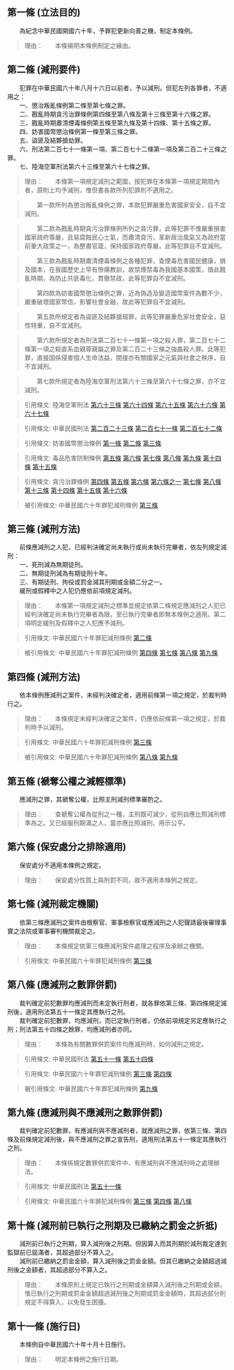 第一條 (立法目的)
-----------------
　　為紀念中華民國開國六十年，予罪犯更新向善之機，制定本條例。  
> 理由：　　本條揭明本條例制定之緣由。



第二條 (減刑要件)
-----------------
　　犯罪在中華民國六十年八月十六日以前者，予以減刑。但犯左列各罪者，不適用之：  
　　一、懲治叛亂條例第二條至第七條之罪。  
　　二、戡亂時期貪污治罪條例第四條至第八條及第十三條至第十六條之罪。  
　　三、戡亂時期肅清煙毒條例第五條至第九條及第十四條、第十五條之罪。  
　　四、妨害國幣懲治條例第一條至第三條之罪。  
　　五、盜匪及結夥搶劫罪。  
　　六、刑法第二百七十一條第一項、第二百七十二條第一項及第二百二十三條之罪。  
　　七、陸海空軍刑法第六十三條至第六十七條之罪。  
> 理由：　　本條第一項規定減刑之範圍，按犯罪在本條第一項規定期間內者，原則上均予減刑，惟但書各款所列犯罪則不適用之。

> 　　第一款所列為懲治叛亂條例之罪，本款犯罪嚴重危害國家安全，自不宜減刑。

> 　　第二款為戡亂時期貪污治罪條例所列之貪污罪，此等犯罪不惟嚴重損害國家政府尊嚴，且易腐蝕民心士氣，而肅清貪污，革新政治風氣又為政府當前重大政策之一，為整肅官箴，保持國家政府尊嚴，此等犯罪自不宜減刑。

> 　　第三款為戡亂時期肅清煙毒條例之各種犯罪，查煙毒危害國民健康，損及國本，在我國歷史上早有慘痛教訓，故禁煙禁毒為我國基本國策，值此戡亂時期，為防止共匪毒化，貫徹禁政，此等犯罪自不宜減刑。

> 　　第四款為妨害國幣懲治條例之罪，近為偽造及變造國幣案件為數不少，嚴重破壞國家幣信，影響社會金融，故此等犯罪自不宜減刑。

> 　　第五款所規定者為盜匪及結夥搶刼罪，此等犯罪嚴重危家社會安全，惡性特重，自不宜減刑。

> 　　第六款所規定者為刑法第二百七十一條第一項之殺人罪，第二百七十二條第一項之殺直系血親尊親屬之罪及第二百二十三條之強姦殺人罪。此等犯罪，直接固係侵害個人生命法益，間接亦有關國家之元氣與社會之秩序，自不宜減刑。

> 　　第七款所規定者為陸海空軍刑法第六十三條至第六十七條之罪，亦不宜減刑。

> 引用條文: 陸海空軍刑法 [第六十三條](../../國防退輔/軍事審判/陸海空軍刑法.md#第六十三條-妨害軍事電磁紀錄正確罪) [第六十四條](../../國防退輔/軍事審判/陸海空軍刑法.md#第六十四條-竊取或侵占械彈罪) [第六十五條](../../國防退輔/軍事審判/陸海空軍刑法.md#第六十五條-違法製造販賣軍火罪) [第六十六條](../../國防退輔/軍事審判/陸海空軍刑法.md#第六十六條-為虛偽命令通報罪) [第六十七條](../../國防退輔/軍事審判/陸海空軍刑法.md#第六十七條-對衛兵哨兵施暴脅迫罪)

> 引用條文: 中華民國刑法 [第二百二十三條](../../法務/刑事/中華民國刑法.md#第二百二十三條-刪除) [第二百七十一條](../../法務/刑事/中華民國刑法.md#第二百七十一條-普通殺人罪) [第二百七十二條](../../法務/刑事/中華民國刑法.md#第二百七十二條-殺直系血親尊親屬罪)

> 引用條文: 妨害國幣懲治條例 [第一條](../../法務/刑事/妨害國幣懲治條例.md#第一條-適用範圍、私運國幣或銷燬國幣出口罪) [第二條](../../法務/刑事/妨害國幣懲治條例.md#第二條-銷燬國幣罪) [第三條](../../法務/刑事/妨害國幣懲治條例.md#第三條-偽造與變造幣券罪)

> 引用條文: 毒品危害防制條例 [第五條](../../法務/刑事/毒品危害防制條例.md#第五條-意圖販賣而持有毒品罪) [第六條](../../法務/刑事/毒品危害防制條例.md#第六條-強迫或欺瞞使人施用毒品罪) [第七條](../../法務/刑事/毒品危害防制條例.md#第七條-引誘他人施用毒品罪) [第八條](../../法務/刑事/毒品危害防制條例.md#第八條-轉讓毒品罪) [第九條](../../法務/刑事/毒品危害防制條例.md#第九條-加重其刑) [第十四條](../../法務/刑事/毒品危害防制條例.md#第十四條-持有或轉讓罌粟、古柯、大麻種子罪) [第十五條](../../法務/刑事/毒品危害防制條例.md#第十五條-公務員加重其刑)

> 引用條文: 貪污治罪條例 [第四條](../../法務/刑事/貪污治罪條例.md#第四條-重大貪污行為之處罰) [第五條](../../法務/刑事/貪污治罪條例.md#第五條-重度貪污行為之處罰) [第六條](../../法務/刑事/貪污治罪條例.md#第六條-輕度貪污行為之處罰) [第六條之一](../../法務/刑事/貪污治罪條例.md#第六條之一) [第七條](../../法務/刑事/貪污治罪條例.md#第七條-調查追訴審判人員加重其刑) [第八條](../../法務/刑事/貪污治罪條例.md#第八條-自首減刑) [第十三條](../../法務/刑事/貪污治罪條例.md#第十三條-長官之包庇罪) [第十四條](../../法務/刑事/貪污治罪條例.md#第十四條-相關人員不為舉發罪) [第十五條](../../法務/刑事/貪污治罪條例.md#第十五條-藏匿代管贓物罪) [第十六條](../../法務/刑事/貪污治罪條例.md#第十六條-誣告之處罰)

> 被引用條文: 中華民國六十年罪犯減刑條例 [第三條](../../法務/檢察事務/中華民國六十年罪犯減刑條例.md#第三條-減刑方法)



第三條 (減刑方法)
-----------------
　　前條應減刑之人犯，已經判決確定尚未執行或尚未執行完畢者，依左列規定減刑：  
　　一、死刑減為無期徒刑。  
　　二、無期徒刑減為有期徒刑十年。  
　　三、有期徒刑、拘役或罰金減其刑期或金額二分之一。  
　　緩刑或假釋中之人犯仍應依前項規定減刑。  
> 理由：　　本條第一項規定減刑之標準並規定依第二條規定應減刑之人犯已經判決確定尚未執行完畢者為限。至已執行完畢者即無本條例之適用。第二項明定緩刑及假釋中之人犯應予減刑。

> 引用條文: 中華民國六十年罪犯減刑條例 [第二條](../../法務/檢察事務/中華民國六十年罪犯減刑條例.md#第二條-減刑要件)

> 被引用條文: 中華民國六十年罪犯減刑條例 [第四條](../../法務/檢察事務/中華民國六十年罪犯減刑條例.md#第四條-減刑方法) [第七條](../../法務/檢察事務/中華民國六十年罪犯減刑條例.md#第七條-減刑裁定機關) [第八條](../../法務/檢察事務/中華民國六十年罪犯減刑條例.md#第八條-應減刑之數罪併罰) [第九條](../../法務/檢察事務/中華民國六十年罪犯減刑條例.md#第九條-應減刑與不應減刑之數罪併罰)



第四條 (減刑方法)
-----------------
　　依本條例應減刑之案件，未經判決確定者，適用前條第一項之規定，於裁判時行之。  
> 理由：　　本條規定未經判決確定之案件，仍應依前條第一項之規定，於裁判時予以減刑。

> 引用條文: 中華民國六十年罪犯減刑條例 [第三條](../../法務/檢察事務/中華民國六十年罪犯減刑條例.md#第三條-減刑方法)

> 被引用條文: 中華民國六十年罪犯減刑條例 [第八條](../../法務/檢察事務/中華民國六十年罪犯減刑條例.md#第八條-應減刑之數罪併罰) [第九條](../../法務/檢察事務/中華民國六十年罪犯減刑條例.md#第九條-應減刑與不應減刑之數罪併罰)



第五條 (褫奪公權之減輕標準)
---------------------------
　　應減刑之罪，其褫奪公權，比照主刑減刑標準審酌之。  
> 理由：　　查褫奪公權為從刑之一種，主刑既可減少，從刑自應比照減刑標準為之。又已經服刑期滿之人，當亦應比照減刑，用示公平。



第六條 (保安處分之排除適用)
---------------------------
　　保安處分不適用本條例之規定。  
> 理由：　　保安處分性質上與刑罰不同，故不適用本條例之規定。



第七條 (減刑裁定機關)
---------------------
　　依第三條應減刑之案件由檢察官、軍事檢察官或應減刑之人犯聲請最後審理事實之法院或軍事審判機關裁定之。  
> 理由：　　本條規定依第三條應減刑案件處理之程序及承辦之機關。

> 引用條文: 中華民國六十年罪犯減刑條例 [第三條](../../法務/檢察事務/中華民國六十年罪犯減刑條例.md#第三條-減刑方法)



第八條 (應減刑之數罪併罰)
-------------------------
　　裁判確定前犯數罪均應減刑而未定執行刑者，就各罪依第三條、第四條規定減刑後，適用刑法第五十一條定其應執行之刑。  
　　裁判確定前犯數罪，均應減刑，而已定執行刑者，仍依前項規定另定應執行之刑；刑法第五十四條之餘罪，均應減刑者亦同。  
> 理由：　　本條為有關數罪併罰案件均應減刑時，如何減刑之規定。

> 引用條文: 中華民國刑法 [第五十一條](../../法務/刑事/中華民國刑法.md#第五十一條-數罪併罰之執行) [第五十四條](../../法務/刑事/中華民國刑法.md#第五十四條-各罪中有受赦免時餘罪之執行)

> 引用條文: 中華民國六十年罪犯減刑條例 [第三條](../../法務/檢察事務/中華民國六十年罪犯減刑條例.md#第三條-減刑方法) [第四條](../../法務/檢察事務/中華民國六十年罪犯減刑條例.md#第四條-減刑方法)

> 被引用條文: 中華民國六十年罪犯減刑條例 [第九條](../../法務/檢察事務/中華民國六十年罪犯減刑條例.md#第九條-應減刑與不應減刑之數罪併罰)



第九條 (應減刑與不應減刑之數罪併罰)
-----------------------------------
　　裁判確定前犯數罪，有應減刑與不應減刑者，就應減刑之罪，依第三條、第四條及前條規定減刑後，與不應減刑之罪之宣告刑，適用刑法第五十一條定其應執行之刑。  
> 理由：　　本條係規定數罪併罰案件中，有應減刑與不應減刑時之處理辦法。

> 引用條文: 中華民國刑法 [第五十一條](../../法務/刑事/中華民國刑法.md#第五十一條-數罪併罰之執行)

> 引用條文: 中華民國六十年罪犯減刑條例 [第三條](../../法務/檢察事務/中華民國六十年罪犯減刑條例.md#第三條-減刑方法) [第四條](../../法務/檢察事務/中華民國六十年罪犯減刑條例.md#第四條-減刑方法) [第八條](../../法務/檢察事務/中華民國六十年罪犯減刑條例.md#第八條-應減刑之數罪併罰)



第十條 (減刑前已執行之刑期及已繳納之罰金之折抵)
-----------------------------------------------
　　減刑前已執行之刑期，算入減刑後之刑期。但因算入而其刑期於減刑裁定達到監獄前已屆滿者，其超過部分不算入之。  
　　減刑前已繳納之罰金金額，算入減刑後之罰金金額。但其已繳納之金額超過減刑後之金額者，其超過部分不算入之。  
> 理由：　　本條原則上規定已執行之刑期或金額算入減刑後之刑期或金額，惟已執行之刑期或罰金金額超過減刑後之刑期或罰金金額時，其超過部分則規定不得算入，以免發生困擾。



第十一條 (施行日)
-----------------
　　本條例自中華民國六十年十月十日施行。  
> 理由：　　明定本條例之施行日期。